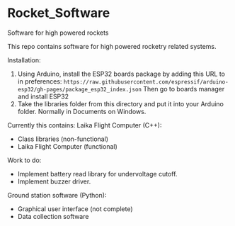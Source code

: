 # Rocket_Software
Software for high powered rockets

This repo contains software for high powered rocketry related systems.

Installation:
1. Using Arduino, install the ESP32 boards package by adding this URL to in preferences:
`https://raw.githubusercontent.com/espressif/arduino-esp32/gh-pages/package_esp32_index.json`
Then go to boards manager and install ESP32
2. Take the libraries folder from this directory and put it into your Arduino folder. Normally in Documents on Windows. 

Currently this contains:
Laika Flight Computer (C++):
- Class libraries (non-functional)
- Laika Flight Computer (functional)

Work to do:
- Implement battery read library for undervoltage cutoff.
- Implement buzzer driver.

Ground station software (Python):
- Graphical user interface (not complete)
- Data collection software
